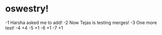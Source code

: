 # oswestry!

-1 Harsha asked me to add!
-2 Now Tejas is testing merges!
-3 One more test!
-4 +4
-5 +1
-6 +1
-7 +1
